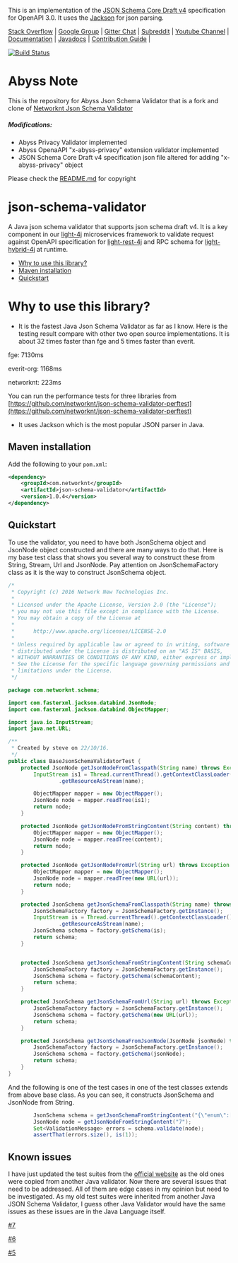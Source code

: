This is an implementation of the [JSON Schema Core Draft v4](http://json-schema.org/latest/json-schema-core.html) specification for OpenAPI 3.0. It uses the [Jackson](https://github.com/FasterXML/jackson) for json parsing.

[Stack Overflow](https://stackoverflow.com/questions/tagged/light-4j) |
[Google Group](https://groups.google.com/forum/#!forum/light-4j) |
[Gitter Chat](https://gitter.im/networknt/light-rest-4j) |
[Subreddit](https://www.reddit.com/r/lightapi/) |
[Youtube Channel](https://www.youtube.com/channel/UCHCRMWJVXw8iB7zKxF55Byw) |
[Documentation](https://doc.networknt.com/library/json-overlay/) |
[Javadocs](https://www.javadoc.io/doc/com.networknt/json-schema-validator) |
[Contribution Guide](https://doc.networknt.com/contribute/) |

[![Build Status](https://travis-ci.org/apiportal/abyss-json-schema-validator.svg?branch=master)](https://travis-ci.org/apiportal/abyss-json-schema-validator)

# Abyss Note
This is the repository for Abyss Json Schema Validator that is a fork and clone of [Networknt Json Schema Validator](https://github.com/networknt/json-schema-validator)

##### Modifications:
-   Abyss Privacy Validator implemented 
-   Abyss OpenaAPI "x-abyss-privacy" extension validator implemented
-   JSON Schema Core Draft v4 specification json file altered for adding "x-abyss-privacy" object
 
Please check the [README.md](https://github.com/networknt/json-schema-validator/blob/master/README.md) for copyright

# json-schema-validator

A Java json schema validator that supports json schema draft v4. It is a key component in our
[light-4j](https://github.com/networknt/light-4j) microservices framework to validate request
against OpenAPI specification for [light-rest-4j](http://www.networknt.com/style/light-rest-4j/) 
and RPC schema for [light-hybrid-4j](http://www.networknt.com/style/light-hybrid-4j/) at runtime.


* [Why to use this library?](#why-to-use-this-library)
* [Maven installation](#maven-installation)
* [Quickstart](#quickstart)



# Why to use this library?

 * It is the fastest Java Json Schema Validator as far as I know. Here is the testing result compare with other two open
 source implementations. It is about 32 times faster than fge and 5 times faster than everit.


 fge: 7130ms

 everit-org: 1168ms

 networknt: 223ms

You can run the performance tests for three libraries from [https://github.com/networknt/json-schema-validator-perftest](https://github.com/networknt/json-schema-validator-perftest)

* It uses Jackson which is the most popular JSON parser in Java.



## Maven installation

Add the following to your `pom.xml`:

```xml
<dependency>
    <groupId>com.networknt</groupId>
    <artifactId>json-schema-validator</artifactId>
    <version>1.0.4</version>
</dependency>
```

## Quickstart

To use the validator, you need to have both JsonSchema object and JsonNode object constructed and there are many ways to do that. Here is my
base test class that shows you several way to construct these from String, Stream, Url and JsonNode. Pay attention on JsonSchemaFactory class
as it is the way to construct JsonSchema object.


```java
/*
 * Copyright (c) 2016 Network New Technologies Inc.
 *
 * Licensed under the Apache License, Version 2.0 (the "License");
 * you may not use this file except in compliance with the License.
 * You may obtain a copy of the License at
 *
 *      http://www.apache.org/licenses/LICENSE-2.0
 *
 * Unless required by applicable law or agreed to in writing, software
 * distributed under the License is distributed on an "AS IS" BASIS,
 * WITHOUT WARRANTIES OR CONDITIONS OF ANY KIND, either express or implied.
 * See the License for the specific language governing permissions and
 * limitations under the License.
 */

package com.networknt.schema;

import com.fasterxml.jackson.databind.JsonNode;
import com.fasterxml.jackson.databind.ObjectMapper;

import java.io.InputStream;
import java.net.URL;

/**
 * Created by steve on 22/10/16.
 */
public class BaseJsonSchemaValidatorTest {
    protected JsonNode getJsonNodeFromClasspath(String name) throws Exception {
        InputStream is1 = Thread.currentThread().getContextClassLoader()
                .getResourceAsStream(name);

        ObjectMapper mapper = new ObjectMapper();
        JsonNode node = mapper.readTree(is1);
        return node;
    }

    protected JsonNode getJsonNodeFromStringContent(String content) throws Exception {
        ObjectMapper mapper = new ObjectMapper();
        JsonNode node = mapper.readTree(content);
        return node;
    }

    protected JsonNode getJsonNodeFromUrl(String url) throws Exception {
        ObjectMapper mapper = new ObjectMapper();
        JsonNode node = mapper.readTree(new URL(url));
        return node;
    }

    protected JsonSchema getJsonSchemaFromClasspath(String name) throws Exception {
        JsonSchemaFactory factory = JsonSchemaFactory.getInstance();
        InputStream is = Thread.currentThread().getContextClassLoader()
                .getResourceAsStream(name);
        JsonSchema schema = factory.getSchema(is);
        return schema;
    }


    protected JsonSchema getJsonSchemaFromStringContent(String schemaContent) throws Exception {
        JsonSchemaFactory factory = JsonSchemaFactory.getInstance();
        JsonSchema schema = factory.getSchema(schemaContent);
        return schema;
    }

    protected JsonSchema getJsonSchemaFromUrl(String url) throws Exception {
        JsonSchemaFactory factory = JsonSchemaFactory.getInstance();
        JsonSchema schema = factory.getSchema(new URL(url));
        return schema;
    }

    protected JsonSchema getJsonSchemaFromJsonNode(JsonNode jsonNode) throws Exception {
        JsonSchemaFactory factory = JsonSchemaFactory.getInstance();
        JsonSchema schema = factory.getSchema(jsonNode);
        return schema;
    }
}

```
And the following is one of the test cases in one of the test classes extends from above base class. As you can see, it constructs 
JsonSchema and JsonNode from String.

```java
		JsonSchema schema = getJsonSchemaFromStringContent("{\"enum\":[1, 2, 3, 4],\"enumErrorCode\":\"Not in the list\"}");
		JsonNode node = getJsonNodeFromStringContent("7");
		Set<ValidationMessage> errors = schema.validate(node);
		assertThat(errors.size(), is(1));

```

## Known issues

I have just updated the test suites from the [official website](https://github.com/json-schema-org/JSON-Schema-Test-Suite) as the old ones were copied from another Java validator. Now there are several issues that need to be addressed. All of them are edge cases in my opinion 
but need to be investigated. As my old test suites were inherited from another Java JSON Schema Validator, I guess other Java Validator would have the same issues as these issues are in the Java Language itself.

[#7](https://github.com/networknt/json-schema-validator/issues/7)

[#6](https://github.com/networknt/json-schema-validator/issues/6)

[#5](https://github.com/networknt/json-schema-validator/issues/5)

